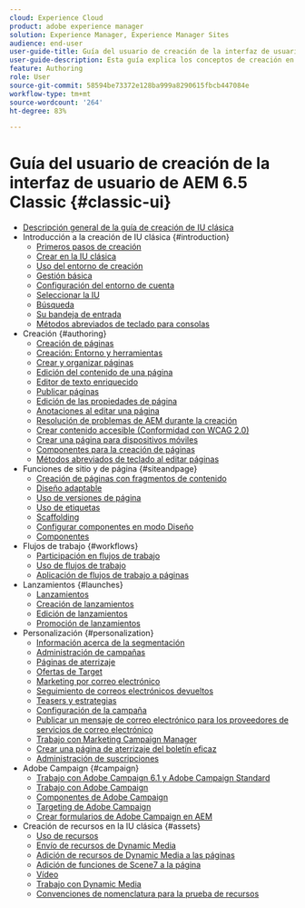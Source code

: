 ```yaml
---
cloud: Experience Cloud
product: adobe experience manager
solution: Experience Manager, Experience Manager Sites
audience: end-user
user-guide-title: Guía del usuario de creación de la interfaz de usuario de AEM 6.5 Classic
user-guide-description: Esta guía explica los conceptos de creación en AEM en la interfaz de usuario clásica.
feature: Authoring
role: User
source-git-commit: 58594be73372e128ba999a8290615fbcb447084e
workflow-type: tm+mt
source-wordcount: '264'
ht-degree: 83%

---
```



# Guía del usuario de creación de la interfaz de usuario de AEM 6.5 Classic {#classic-ui}

+ [Descripción general de la guía de creación de IU clásica](home.md)
+ Introducción a la creación de IU clásica {#introduction}
   + [Primeros pasos de creación](classic-page-author-first-steps.md)
   + [Crear en la IU clásica](classicui.md)
   + [Uso del entorno de creación](author-env.md)
   + [Gestión básica](author-env-basic-handling.md)
   + [Configuración del entorno de cuenta](author-env-user-props.md)
   + [Seleccionar la IU](author-env-select-ui.md)
   + [Búsqueda](author-env-search.md)
   + [Su bandeja de entrada](author-env-inbox.md)
   + [Métodos abreviados de teclado para consolas](author-env-keyboard-shortcuts.md)
+ Creación {#authoring}
   + [Creación de páginas](classic-page-author.md)
   + [Creación: Entorno y herramientas](classic-page-author-env-tools.md)
   + [Crear y organizar páginas](classic-page-author-manage-pages.md)
   + [Edición del contenido de una página](classic-page-author-edit-content.md)
   + [Editor de texto enriquecido](classic-page-author-rich-text-editor.md)
   + [Publicar páginas](classic-page-author-publish-pages.md)
   + [Edición de las propiedades de página  ](classic-page-author-edit-page-properties.md)
   + [Anotaciones al editar una página](classic-page-author-annotations.md)
   + [Resolución de problemas de AEM durante la creación](classic-page-author-troubleshooting.md)
   + [Crear contenido accesible (Conformidad con WCAG 2.0)](classic-page-author-accessible-content.md)
   + [Crear una página para dispositivos móviles](classic-feature-mobile.md)
   + [Componentes para la creación de páginas](classic-page-author-edit-mode.md)
   + [Métodos abreviados de teclado al editar páginas](classic-page-author-keyboard-shortcuts.md)
+ Funciones de sitio y de página {#siteandpage}
   + [Creación de páginas con fragmentos de contenido](classic-page-author-content-fragments.md)
   + [Diseño adaptable](classic-page-author-responsive-layout.md)
   + [Uso de versiones de página  ](classic-page-author-work-with-versions.md)
   + [Uso de etiquetas](classic-feature-tags.md)
   + [Scaffolding](classic-feature-scaffolding.md)
   + [Configurar componentes en modo Diseño](classic-page-author-design-mode.md)
   + [Componentes](classic-page-author-default-components.md)
+ Flujos de trabajo {#workflows}
   + [Participación en flujos de trabajo](classic-workflows-participating.md)
   + [Uso de flujos de trabajo](classic-workflows.md)
   + [Aplicación de flujos de trabajo a páginas](classic-workflows-applying.md)
+ Lanzamientos {#launches}
   + [Lanzamientos](classic-launches.md)
   + [Creación de lanzamientos](classic-launches-creating.md)
   + [Edición de lanzamientos](classic-launches-editing.md)
   + [Promoción de lanzamientos](classic-launches-promoting.md)
+ Personalización {#personalization}
   + [Información acerca de la segmentación](classic-personalization-campaigns-segmentation.md)
   + [Administración de campañas](classic-personalization-campaigns.md)
   + [Páginas de aterrizaje](classic-personalization-campaigns-landingpage.md)
   + [Ofertas de Target](classic-personalization-campaigns-target-offers.md)
   + [Marketing por correo electrónico](classic-personalization-campaigns-email.md)
   + [Seguimiento de correos electrónicos devueltos](classic-personalization-campaigns-email-tracking-bounces.md)
   + [Teasers y estrategias](classic-personalization-campaigns-teasers-strategy.md)
   + [Configuración de la campaña](classic-personalization-campaigns-setting-up-your.md)
   + [Publicar un mensaje de correo electrónico para los proveedores de servicios de correo electrónico](classic-personalization-campaigns-email-newsletters.md)
   + [Trabajo con Marketing Campaign Manager](classic-personalization-campaigns-mktg-manager.md)
   + [Crear una página de aterrizaje del boletín eficaz](classic-personalization-campaigns-email-landingpage.md)
   + [Administración de suscripciones](classic-personalization-campaigns-email-subscriptions.md)
+ Adobe Campaign {#campaign}
   + [Trabajo con Adobe Campaign 6.1 y Adobe Campaign Standard](classic-personalization-ac-campaign.md)
   + [Trabajo con Adobe Campaign](classic-personalization-ac.md)
   + [Componentes de Adobe Campaign](classic-personalization-ac-components.md)
   + [Targeting de Adobe Campaign](classic-personalization-ac-target.md)
   + [Crear formularios de Adobe Campaign en AEM](classic-personalization-ac-forms.md)
+ Creación de recursos en la IU clásica {#assets}
   + [Uso de recursos](classicui-assets.md)
   + [Envío de recursos de Dynamic Media](dynamic-media-assets-delivering.md)
   + [Adición de recursos de Dynamic Media a las páginas](dynamic-media-assets-adding-to-page.md)
   + [Adición de funciones de Scene7 a la página](manage-assets-classic-s7.md)
   + [Vídeo](manage-assets-classic-s7-video.md)
   + [Trabajo con Dynamic Media](dynamic-media-assets.md)
   + [Convenciones de nomenclatura para la prueba de recursos](asset-naming-conventions.md)
